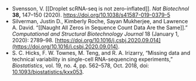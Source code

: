- Svensson, V. [[Droplet scRNA-seq is not zero-inflated]]. _Nat Biotechnol_ **38,** 147–150 (2020). https://doi.org/10.1038/s41587-019-0379-5
- Silverman, Justin D., Kimberly Roche, Sayan Mukherjee, and Lawrence A. David. “[[Naught All Zeros in Sequence Count Data Are the Same]].” _Computational and Structural Biotechnology Journal_ 18 (January 1, 2020): 2789–98. [https://doi.org/10.1016/j.csbj.2020.09.014](https://doi.org/10.1016/j.csbj.2020.09.014).
- S. C. Hicks, F. W. Townes, M. Teng, and R. A. Irizarry, “Missing data and technical variability in single-cell RNA-sequencing experiments,” _Biostatistics_, vol. 19, no. 4, pp. 562–578, Oct. 2018, doi: [10.1093/biostatistics/kxx053](https://doi.org/10.1093/biostatistics/kxx053).